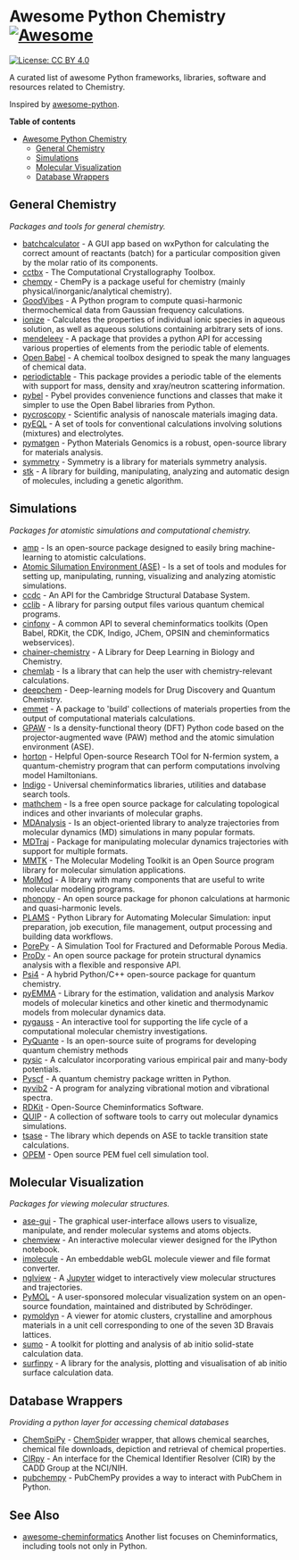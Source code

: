 
# Awesome Python Chemistry [![Awesome](https://cdn.rawgit.com/sindresorhus/awesome/d7305f38d29fed78fa85652e3a63e154dd8e8829/media/badge.svg)](https://github.com/sindresorhus/awesome)
[![License: CC BY 4.0](https://img.shields.io/badge/License-CC%20BY%204.0-lightgrey.svg)](https://creativecommons.org/licenses/by/4.0/)

A curated list of awesome Python frameworks, libraries, software and resources related to Chemistry.

Inspired by [awesome-python](https://awesome-python.com).

**Table of contents**

- [Awesome Python Chemistry](#awesome-python-chemistry)
    - [General Chemistry](#general-chemistry)
    - [Simulations](#simulations)
    - [Molecular Visualization](#molecular-visualization)
    - [Database Wrappers](#database-wrappers)


## General Chemistry

*Packages and tools for general chemistry.*

* [batchcalculator](http://lukaszmentel.com/batchcalculator/) - A GUI app based on wxPython for calculating the correct amount of reactants (batch) for a particular composition given by the molar ratio of its components.
* [cctbx](https://cctbx.github.io/) - The Computational Crystallography Toolbox.
* [chempy](http://pythonhosted.org/chempy/) - ChemPy is a package useful for chemistry (mainly physical/inorganic/analytical chemistry).
* [GoodVibes](https://github.com/bobbypaton/GoodVibes) - A Python program to compute quasi-harmonic thermochemical data from Gaussian frequency calculations.
* [ionize](http://lewisamarshall.github.io/ionize/) - Calculates the properties of individual ionic species in aqueous solution, as well as aqueous solutions containing arbitrary sets of ions.
* [mendeleev](http://mendeleev.readthedocs.io/en/stable/) - A package that provides a python API for accessing various properties of elements from the periodic table of elements.
* [Open Babel](http://openbabel.org/wiki/Main_Page) - A chemical toolbox designed to speak the many languages of chemical data.
* [periodictable](http://www.reflectometry.org/danse/elements.html) - This package provides a periodic table of the elements with support for mass, density and xray/neutron scattering information.
* [pybel](https://openbabel.org/docs/dev/UseTheLibrary/Python_Pybel.html) - Pybel provides convenience functions and classes that make it simpler to use the Open Babel libraries from Python.
* [pycroscopy](https://pycroscopy.github.io/pycroscopy/index.html) - Scientific analysis of nanoscale materials imaging data.
* [pyEQL](https://pyeql.readthedocs.io/en/latest/index.html) - A set of tools for conventional calculations involving solutions (mixtures) and electrolytes.
* [pymatgen](http://pymatgen.org/) - Python Materials Genomics is a robust, open-source library for materials analysis.
* [symmetry](http://pythonhosted.org/symmetry/) - Symmetry is a library for materials symmetry analysis.
* [stk](https://github.com/lukasturcani/stk) - A library for building, manipulating, analyzing and automatic design of molecules, including a genetic algorithm.


## Simulations

*Packages for atomistic simulations and computational chemistry.*

* [amp](http://amp.readthedocs.io/en/latest/) - Is an open-source package designed to easily bring machine-learning to atomistic calculations.
* [Atomic Silumation Environment (ASE)](https://wiki.fysik.dtu.dk/ase/index.html) - Is a set of tools and modules for setting up, manipulating, running, visualizing and analyzing atomistic simulations.
* [ccdc](https://downloads.ccdc.cam.ac.uk/documentation/API/index.html) - An API for the Cambridge Structural Database System.
* [cclib](https://cclib.github.io/) - A library for parsing output files various quantum chemical programs.
* [cinfony](http://cinfony.github.io/) - A common API to several cheminformatics toolkits (Open Babel, RDKit, the CDK, Indigo, JChem, OPSIN and cheminformatics webservices).
* [chainer-chemistry](https://github.com/pfnet-research/chainer-chemistry) - A Library for Deep Learning in Biology and Chemistry.
* [chemlab](http://chemlab.readthedocs.io/en/latest/index.html) - Is a library that can help the user with chemistry-relevant calculations.
* [deepchem](http://deepchem.io/) - Deep-learning models for Drug Discovery and Quantum Chemistry.
* [emmet](https://github.com/materialsproject/emmet) - A package to 'build' collections of materials properties from the output of computational materials calculations.
* [GPAW](https://wiki.fysik.dtu.dk/gpaw/) - Is a density-functional theory (DFT) Python code based on the projector-augmented wave (PAW) method and the atomic simulation environment (ASE).
* [horton](http://theochem.github.io/horton/2.0.1/index.html) - Helpful Open-source Research TOol for N-fermion system, a quantum-chemistry program that can perform computations involving model Hamiltonians.
* [Indigo](https://github.com/epam/Indigo) - Universal cheminformatics libraries, utilities and database search tools.
* [mathchem](http://mathchem.iam.upr.si/) - Is a free open source package for calculating topological indices and other invariants of molecular graphs.
* [MDAnalysis](http://www.mdanalysis.org/) - Is an object-oriented library to analyze trajectories from molecular dynamics (MD) simulations in many popular formats.
* [MDTraj](http://mdtraj.org) - Package for manipulating molecular dynamics trajectories with support for multiple formats.
* [MMTK](http://dirac.cnrs-orleans.fr/MMTK/) - The Molecular Modeling Toolkit is an Open Source program library for molecular simulation applications.
* [MolMod](http://molmod.github.io/molmod/index.html) - A library with many components that are useful to write molecular modeling programs.
* [phonopy](http://atztogo.github.io/phonopy/) - An open source package for phonon calculations at harmonic and quasi-harmonic levels.
* [PLAMS](https://github.com/SCM-NV/PLAMS) - Python Library for Automating Molecular Simulation: input preparation, job execution, file management, output processing and building data workflows.
* [PorePy](https://github.com/pmgbergen/porepy) - A Simulation Tool for Fractured and Deformable Porous Media.
* [ProDy](http://prody.csb.pitt.edu/) - An open source package for protein structural dynamics analysis with a flexible and responsive API.
* [Psi4](http://psicode.org) - A hybrid Python/C++ open-source package for quantum chemistry.
* [pyEMMA](http://www.emma-project.org/latest/) - Library for the estimation, validation and analysis Markov models of molecular kinetics and other kinetic and thermodynamic models from molecular dynamics data. 
* [pygauss](https://pygauss.readthedocs.io/en/stable/index.html) - An interactive tool for supporting the life cycle of a computational molecular chemistry investigations.
* [PyQuante](http://pyquante.sourceforge.net/) -  Is an open-source suite of programs for developing quantum chemistry methods
* [pysic](https://github.com/thynnine/pysic) - A calculator incorporating various empirical pair and many-body potentials.
* [Pyscf](https://github.com/sunqm/pyscf) - A quantum chemistry package written in Python.
* [pyvib2](http://pyvib2.sourceforge.net/) - A program for analyzing vibrational motion and vibrational spectra.
* [RDKit](http://www.rdkit.org/) - Open-Source Cheminformatics Software.
* [QUIP](http://libatoms.github.io/QUIP/) - A collection of software tools to carry out molecular dynamics simulations.
* [tsase](http://theory.cm.utexas.edu/tsase/) - The library which depends on ASE to tackle transition state calculations.
* [OPEM](https://github.com/ECSIM/opem) - Open source PEM fuel cell simulation tool.


## Molecular Visualization

*Packages for viewing molecular structures.*

* [ase-gui](https://wiki.fysik.dtu.dk/ase/ase/gui/gui.html#module-ase.gui) - The graphical user-interface allows users to visualize, manipulate, and render molecular systems and atoms objects.
* [chemview](http://chemview.readthedocs.io/en/latest/) - An interactive molecular viewer designed for the IPython notebook.
* [imolecule](http://patrickfuller.github.io/imolecule/) - An embeddable webGL molecule viewer and file format converter.
* [nglview](https://github.com/arose/nglview) - A [Jupyter](https://jupyter.org/) widget to interactively view molecular structures and trajectories.
* [PyMOL](https://pymol.org/) - A user-sponsored molecular visualization system on an open-source foundation, maintained and distributed by Schrödinger.
* [pymoldyn](https://pgi-jcns.fz-juelich.de/portal/pages/pymoldyn-main.html) - A viewer for atomic clusters, crystalline and amorphous materials in a unit cell corresponding to one of the seven 3D Bravais lattices.
* [sumo](http://sumo.readthedocs.io/en/latest/) - A toolkit for plotting and analysis of ab initio solid-state calculation data.
* [surfinpy](https://surfinpy.readthedocs.io/en/latest/) - A library for the analysis, plotting and visualisation of ab initio surface calculation data. 

## Database Wrappers

*Providing a python layer for accessing chemical databases*

* [ChemSpiPy](http://chemspipy.readthedocs.io/en/latest/) - [ChemSpider](http://www.chemspider.com/) wrapper, that allows chemical searches, chemical file downloads, depiction and retrieval of chemical properties.
* [CIRpy](http://cirpy.readthedocs.io/en/latest/) - An interface for the Chemical Identifier Resolver (CIR) by the CADD Group at the NCI/NIH.
* [pubchempy](http://pubchempy.readthedocs.io/en/latest/) - PubChemPy provides a way to interact with PubChem in Python.


## See Also
* [awesome-cheminformatics](https://github.com/hsiaoyi0504/awesome-cheminformatics) Another list focuses on Cheminformatics, including tools not only in Python.
